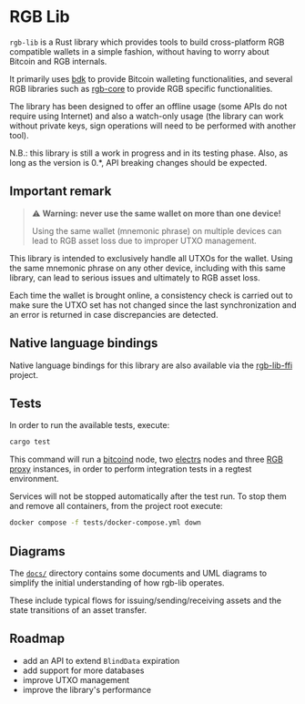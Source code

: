 # RGB Lib

`rgb-lib` is a Rust library which provides tools to build cross-platform RGB
compatible wallets in a simple fashion, without having to worry about Bitcoin
and RGB internals.

It primarily uses [bdk] to provide Bitcoin walleting functionalities, and
several RGB libraries such as [rgb-core] to provide RGB specific
functionalities.

The library has been designed to offer an offline usage
(some APIs do not require using Internet) and also a watch-only usage (the
library can work without private keys, sign operations will need to be performed
with another tool).

N.B.: this library is still a work in progress and in its testing phase. Also,
as long as the version is 0.*, API breaking changes should be expected.

## Important remark
> :warning: **Warning: never use the same wallet on more than one device!**
>
> Using the same wallet (mnemonic phrase) on multiple devices can lead to RGB
> asset loss due to improper UTXO management.

This library is intended to exclusively handle all UTXOs for the wallet. Using
the same mnemonic phrase on any other device, including with this same library,
can lead to serious issues and ultimately to RGB asset loss.

Each time the wallet is brought online, a consistency check is carried out to
make sure the UTXO set has not changed since the last synchronization and an
error is returned in case discrepancies are detected.

## Native language bindings
Native language bindings for this library are also available via the
[rgb-lib-ffi] project.

## Tests
In order to run the available tests, execute:
```bash
cargo test
```

This command will run a [bitcoind] node, two [electrs] nodes and three [RGB
proxy] instances, in order to perform integration tests in a regtest
environment.

Services will not be stopped automatically after the test run. To stop them and
remove all containers, from the project root execute:
```sh
docker compose -f tests/docker-compose.yml down
```

## Diagrams
The [`docs/`](/docs) directory contains some documents and UML diagrams
to simplify the initial understanding of how rgb-lib operates.

These include typical flows for issuing/sending/receiving assets
and the state transitions of an asset transfer.

## Roadmap
- add an API to extend `BlindData` expiration
- add support for more databases
- improve UTXO management
- improve the library's performance


[bdk]: https://github.com/bitcoindevkit/bdk
[bitcoind]: https://github.com/bitcoin/bitcoin
[electrs]: https://github.com/romanz/electrs
[RGB proxy]: https://github.com/RGB-Tools/rgb-proxy-server
[rgb-lib-ffi]: /rgb-lib-ffi/
[rgb-core]: https://github.com/RGB-WG/rgb-core
